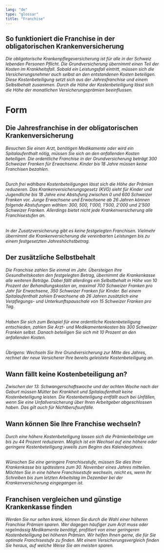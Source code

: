 ```yaml
---
lang: "de"
type: "glossar"
title: "Franchise"
---
```


## So funktioniert die Franchise in der obligatorischen Krankenversicherung

###### Die obligatorische Krankenpflegeversicherung ist für alle in der Schweiz lebenden Personen Pflicht. Die Grundversicherung übernimmt einen Teil der Kosten im Krankheitsfall. Sobald ein Leistungsfall eintritt, müssen sich die Versicherungsnehmer auch selbst an den entstandenen Kosten beteiligen. Diese Kostenbeteiligung setzt sich aus der Jahresfranchise und einem Selbstbehalt zusammen. Durch die Höhe der Kostenbeteiligung lässt sich die Höhe der monatlichen Versicherungsprämien beeinflussen.

# Form

## Die Jahresfranchise in der obligatorischen Krankenversicherung

###### Besuchen Sie einen Arzt, benötigen Medikamente oder wird ein Spitalaufenthalt nötig, müssen Sie sich an den anfallenden Kosten beteiligen. Die ordentliche Franchise in der Grundversicherung beträgt 300 Schweizer Franken für Erwachsene. Kinder bis 18 Jahre müssen keine Franchisen bezahlen.

###### Durch frei wählbare Kostenbeteiligungen lässt sich die Höhe der Prämien reduzieren. Das Krankenversicherungsgesetz (KVG) sieht für Kinder und Jugendliche bis 18 Jahre eine Abstufung zwischen 0 und 600 Schweizer Franken vor. Junge Erwachsene und Erwachsene ab 26 Jahren können folgende Abstufungen wählen: 300, 500, 1'000, 1'500, 2'000 und 2'500 Schweizer Franken. Allerdings bietet nicht jede Krankenversicherung alle Franchisestufen an.

###### In der Zusatzversicherung gibt es keine festgelegten Franchisen. Vielmehr übernimmt die Krankenversicherung die vereinbarten Leistungen bis zu einem festgesetzten Jahreshöchstbetrag.

## Der zusätzliche Selbstbehalt

###### Die Franchise zahlen Sie einmal im Jahr. Übersteigen Ihre Gesundheitskosten den festgelegten Betrag, übernimmt die Krankenkasse alle weiteren Beträge. Dabei fällt allerdings ein Selbstbehalt in Höhe von 10 Prozent der Behandlungskosten an, maximal 700 Schweizer Franken pro Jahr für Erwachsene, 350 Schweizer Franken für Kinder. Bei einem Spitalaufenthalt zahlen Erwachsene ab 26 Jahren zusätzlich eine Verpflegungs- und Unterkunftspauschale von 15 Schweizer Franken pro Tag.

###### Haben Sie sich zum Beispiel für eine ordentliche Kostenbeteiligung entschieden, zahlen Sie Arzt- und Medikamentenkosten bis 300 Schweizer Franken selbst. Danach beteiligen Sie sich mit 10 Prozent an den anfallenden Kosten.

###### Übrigens: Wechseln Sie Ihre Grundversicherung zur Mitte des Jahres, rechnet der neue Versicherer Ihre bereits geleistete Kostenbeteiligung an.

## Wann fällt keine Kostenbeteiligung an?

###### Zwischen der 13. Schwangerschaftswoche und der achten Woche nach der Geburt müssen Mütter bei Krankheit und Spitalaufenthalt keine Kostenbeteiligung leisten. Die Kostenbeteiligung entfällt auch bei Unfällen, wenn Sie eine Unfallversicherung über Ihren Arbeitgeber abgeschlossen haben. Das gilt auch für Nichtberufsunfälle.

## Wann können Sie Ihre Franchise wechseln?

###### Durch eine höhere Kostenbeteiligung lassen sich die Prämienbeiträge um bis zu 44 Prozent reduzieren. Möglich ist ein Wechsel auf eine höhere oder geringere Kostenbeteiligung jeweils zum Beginn des Kalenderjahres.

###### Wünschen Sie eine geringere Franchisestufe, müssen Sie dies Ihrer Krankenkasse bis spätestens zum 30. November eines Jahres mitteilen. Möchten Sie in eine höhere Franchisestufe wechseln, reicht es, wenn Ihr Schreiben bis zum letzten Arbeitstag im Dezember bei der Krankenversicherung eingegangen ist.

## Franchisen vergleichen und günstige Krankenkasse finden

###### Werden Sie nur selten krank, können Sie durch die Wahl einer höheren Franchise Prämien sparen. Wer dagegen häufiger zum Arzt muss oder regelmässig Medikamente benötigt, profitiert von einer geringeren Kostenbeteiligung bei höheren Prämien. Wir helfen Ihnen gerne, die für Sie optimale Franchisestufe zu finden. Mit einem Versicherungsvergleich finden Sie heraus, auf welche Weise Sie am meisten sparen.
